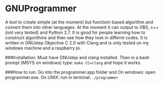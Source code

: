 # GNUProgrammer
A tool to create simple (at the moment) but functioin based algorithm and convert them into other languages. At the moment it can output to VBS, c++ (not very tested)
and Python 2.7. It is good for people learning how to construct algorithms and then see how they look in differnt codes. It is written in GNUstep Objective C 2.0 with
Clang and is only tested on my windows machine and a raspberry pi.


###Installation:
Must have GNUstep and clang installed. Then in a bash prompt (MSYS on windows) type: `make CC=clang` and hope it works.

###How to run:
Go into the programmer.app folder and On windows: open programmer.exe. On UNIX: run in terminal: `./programmer`